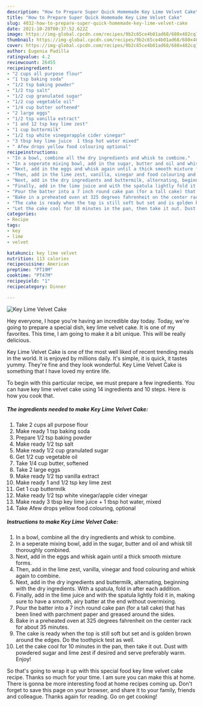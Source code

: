 ```yaml
---
description: "How to Prepare Super Quick Homemade Key Lime Velvet Cake"
title: "How to Prepare Super Quick Homemade Key Lime Velvet Cake"
slug: 4032-how-to-prepare-super-quick-homemade-key-lime-velvet-cake
date: 2021-10-28T00:37:52.622Z
image: https://img-global.cpcdn.com/recipes/9b2c65ce4b01ad68/680x482cq70/key-lime-velvet-cake-recipe-main-photo.jpg
thumbnail: https://img-global.cpcdn.com/recipes/9b2c65ce4b01ad68/680x482cq70/key-lime-velvet-cake-recipe-main-photo.jpg
cover: https://img-global.cpcdn.com/recipes/9b2c65ce4b01ad68/680x482cq70/key-lime-velvet-cake-recipe-main-photo.jpg
author: Eugenia Padilla
ratingvalue: 4.2
reviewcount: 26455
recipeingredient:
- "2 cups all purpose flour"
- "1 tsp baking soda"
- "1/2 tsp baking powder"
- "1/2 tsp salt"
- "1/2 cup granulated sugar"
- "1/2 cup vegetable oil"
- "1/4 cup butter softened"
- "2 large eggs"
- "1/2 tsp vanilla extract"
- "1 and 12 tsp key lime zest"
- "1 cup buttermilk"
- "1/2 tsp white vinegarapple cider vinegar"
- "3 tbsp key lime juice  1 tbsp hot water mixed"
- " Afew drops yellow food colouring optional"
recipeinstructions:
- "In a bowl, combine all the dry ingredients and whisk to combine."
- "In a seperate mixing bowl, add in the sugar, butter and oil and whisk till thoroughly combined."
- "Next, add in the eggs and whisk again until a thick smooth mixture forms."
- "Then, add in the lime zest, vanilla, vinegar and food colouring and whisk again to combine."
- "Next, add in the dry ingredients and buttermilk, alternating, beginning with the dry ingredients. With a spatula, fold in after each addition."
- "Finally, add in the lime juice and with the spatula lightly fold it in, making sure to have a smooth, airy batter at the end without overmixing."
- "Pour the batter into a 7 inch round cake pan (for a tall cake) that has been lined with parchment paper and greased around the sides."
- "Bake in a preheated oven at 325 degrees fahrenheit on the center rack for about 35 minutes."
- "The cake is ready when the top is still soft but set and is golden brown around the edges. Do the toothpick test as well."
- "Let the cake cool for 10 minutes in the pan, then take it out. Dust with powdered sugar and lime zest if desired and serve preferably warm. Enjoy!"
categories:
- Recipe
tags:
- key
- lime
- velvet

katakunci: key lime velvet 
nutrition: 113 calories
recipecuisine: American
preptime: "PT19M"
cooktime: "PT47M"
recipeyield: "1"
recipecategory: Dinner

---
```



![Key Lime Velvet Cake](https://img-global.cpcdn.com/recipes/9b2c65ce4b01ad68/680x482cq70/key-lime-velvet-cake-recipe-main-photo.jpg)

Hey everyone, I hope you're having an incredible day today. Today, we're going to prepare a special dish, key lime velvet cake. It is one of my favorites. This time, I am going to make it a bit unique. This will be really delicious.



Key Lime Velvet Cake is one of the most well liked of recent trending meals in the world. It is enjoyed by millions daily. It's simple, it is quick, it tastes yummy. They're fine and they look wonderful. Key Lime Velvet Cake is something that I have loved my entire life.


To begin with this particular recipe, we must prepare a few ingredients. You can have key lime velvet cake using 14 ingredients and 10 steps. Here is how you cook that.

<!--inarticleads1-->

##### The ingredients needed to make Key Lime Velvet Cake:

1. Take 2 cups all purpose flour
1. Make ready 1 tsp baking soda
1. Prepare 1/2 tsp baking powder
1. Make ready 1/2 tsp salt
1. Make ready 1/2 cup granulated sugar
1. Get 1/2 cup vegetable oil
1. Take 1/4 cup butter, softened
1. Take 2 large eggs
1. Make ready 1/2 tsp vanilla extract
1. Make ready 1 and 1/2 tsp key lime zest
1. Get 1 cup buttermilk
1. Make ready 1/2 tsp white vinegar/apple cider vinegar
1. Make ready 3 tbsp key lime juice + 1 tbsp hot water, mixed
1. Take  Afew drops yellow food colouring, optional




<!--inarticleads2-->

##### Instructions to make Key Lime Velvet Cake:

1. In a bowl, combine all the dry ingredients and whisk to combine.
1. In a seperate mixing bowl, add in the sugar, butter and oil and whisk till thoroughly combined.
1. Next, add in the eggs and whisk again until a thick smooth mixture forms.
1. Then, add in the lime zest, vanilla, vinegar and food colouring and whisk again to combine.
1. Next, add in the dry ingredients and buttermilk, alternating, beginning with the dry ingredients. With a spatula, fold in after each addition.
1. Finally, add in the lime juice and with the spatula lightly fold it in, making sure to have a smooth, airy batter at the end without overmixing.
1. Pour the batter into a 7 inch round cake pan (for a tall cake) that has been lined with parchment paper and greased around the sides.
1. Bake in a preheated oven at 325 degrees fahrenheit on the center rack for about 35 minutes.
1. The cake is ready when the top is still soft but set and is golden brown around the edges. Do the toothpick test as well.
1. Let the cake cool for 10 minutes in the pan, then take it out. Dust with powdered sugar and lime zest if desired and serve preferably warm. Enjoy!




So that's going to wrap it up with this special food key lime velvet cake recipe. Thanks so much for your time. I am sure you can make this at home. There is gonna be more interesting food at home recipes coming up. Don't forget to save this page on your browser, and share it to your family, friends and colleague. Thanks again for reading. Go on get cooking!
